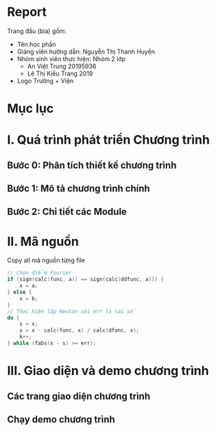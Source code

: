 # Report

Trang đầu (bìa) gồm:

- Tên học phần
- Giảng viên hướng dẫn: Nguyễn Thị Thanh Huyền
- Nhóm sinh viên thực hiện: Nhóm 2 lớp
    - An Việt Trung 20195936
    - Lê Thị Kiều Trang 2019
- Logo Trường + Viện

# Mục lục

# I. Quá trình phát triển Chương trình

## Bước 0: Phân tích thiết kế chương trình

## Bước 1: Mô tả chương trình chính

## Bước 2: Chi tiết các Module

# II. Mã nguồn

Copy all mã nguồn từng file

```cpp
// Chọn điểm Fourier
if (sign(calc(func, a)) == sign(calc(ddfunc, a))) {
	x = a;
} else {
	x = b;
}
// Thực hiện lặp Newton với err là sai số
do {
	s = x;
	x = x - calc(func, x) / calc(dfunc, x);
	k++;
} while (fabs(x - s) >= err);
```

# III. Giao diện và demo chương trình

## Các trang giao diện chương trình

## Chạy demo chương trình